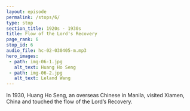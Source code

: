 ```yaml
---
layout: episode
permalink: /stops/6/
type: stop
section_title: 1920s - 1930s
title: Flow of the Lord's Recovery
page_rank: 6
stop_id: 6
audio_file: hc-02-030405-m.mp3
hero_images:
 - path: img-06-1.jpg
   alt_text: Huang Ho Seng
 - path: img-06-2.jpg
   alt_text: Leland Wang
---
```


In 1930, Huang Ho Seng, an overseas Chinese in Manila, visited Xiamen, China and touched the flow of the Lord’s Recovery.

<!---
菲律賓華僑黃和聲於1930年訪問中國廈門，接觸了主恢復的流
-->

<!--- TRANSCRIPT
At this juncture in history, in the bustling city of Manila, over a thousand kilometers south of the Chinese coast of Fujian, lived a sizable population of overseas Chinese who had migrated to the Philippines to escape economic hardship and political instability in China. Many of them were Christians who gathered at St. Stephen’s parish, an Anglican-Episcopalian church in Manila.

Among them was Brother Huang Ho Seng, a medical practitioner whose clinic once stood on the very ground where this History Center stands today.

In 1930, Huang Ho Seng and his newlywed wife went on a honeymoon to Xiamen, China. There, by the Lord’s sovereignty, he touched the flow of the Lord’s recovery. Upon his return to Manila, Brother Huang enthusiastically shared his newfound enlightenment with some fellow believers. Inspired by his testimony, a group of them decided to leave the Anglican-Episcopalian sect. They rented a place on Nueva Street and began meeting under the name of United Christians Society.

In 1935, the brothers invited Leland Wang, a contemporary of Watchman Nee under M.E. Barber, who by then had become a traveling evangelist, to come to Manila to hold gospel outreaches and revival meetings. Following these meetings, Brother Wang recommended his co-worker, Simon Meek, to come and serve in Manila. Three years later, Lucas Wu, another co-worker from China, joined the work in Manila at Brother Meek's request.
-->


